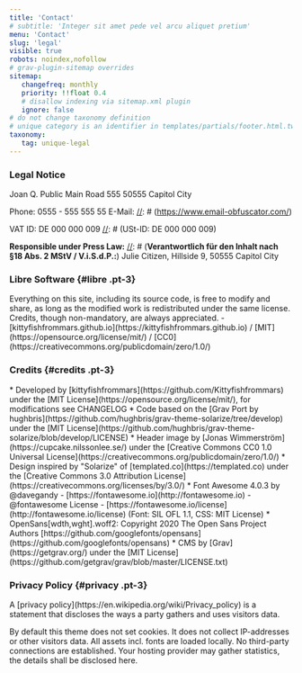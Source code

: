 ```yaml
---
title: 'Contact'
# subtitle: 'Integer sit amet pede vel arcu aliquet pretium'
menu: 'Contact'
slug: 'legal'
visible: true
robots: noindex,nofollow
# grav-plugin-sitemap overrides
sitemap:
   changefreq: monthly
   priority: !!float 0.4
   # disallow indexing via sitemap.xml plugin
   ignore: false
# do not change taxonomy definition
# unique category is an identifier in templates/partials/footer.html.twig
taxonomy:
   tag: unique-legal
---
```

### Legal Notice
<div class="color-link-text" markdown="1">
Joan Q. Public
Main Road 555
50555 Capitol City

Phone: 0555 - 555 555 55
E-Mail: <a href="javascript:location='mailto:\u0069\u006e\u0066\u006f\u0040\u006d\u0061\u0069\u006c\u002e\u0063\u006f\u006d';void 0"><script type="text/javascript">document.write('\u0069\u006e\u0066\u006f\u0040\u006d\u0061\u0069\u006c\u002e\u0063\u006f\u006d')</script></a>
[//]: # (https://www.email-obfuscator.com/)

VAT ID: DE 000 000 009
[//]: # (USt-ID: DE 000 000 009)

**Responsible under Press Law:**
[//]: # (**Verantwortlich für den Inhalt nach §18 Abs. 2 MStV / V.i.S.d.P.:**)
Julie Citizen, Hillside 9, 50555 Capitol City
</div>

### Libre Software {#libre .pt-3}
<div class="color-link-text" markdown="1">
Everything on this site, including its source code, is free to modify and share, as long as the modified work is redistributed under the same license. Credits, though <span class="nowrap">non-mandatory</span>, are always appreciated. - [kittyfishfrommars.github.io](https://kittyfishfrommars.github.io) / [MIT](https://opensource.org/license/mit/) / [CC0](https://creativecommons.org/publicdomain/zero/1.0/)
</div>

### Credits {#credits .pt-3}
[//]: # (Pass it forward and give back to the community)
<div class="color-link-text" markdown="1">
* Developed by [kittyfishfrommars](https://github.com/Kittyfishfrommars) under the [MIT License](https://opensource.org/license/mit/), for modifications see CHANGELOG
* Code based on the [Grav Port by hughbris](https://github.com/hughbris/grav-theme-solarize/tree/develop) under the [MIT License](https://github.com/hughbris/grav-theme-solarize/blob/develop/LICENSE)
* Header image by [Jonas Wimmerström](https://cupcake.nilssonlee.se/) under the [Creative Commons CC0 1.0 Universal License](https://creativecommons.org/publicdomain/zero/1.0/)
* Design inspired by "Solarize" of [templated.co](https://templated.co) under the [Creative Commons 3.0 Attribution License](https://creativecommons.org/licenses/by/3.0/)
* Font Awesome 4.0.3 by @davegandy - [https://fontawesome.io](http://fontawesome.io) - @fontawesome
License - [https://fontawesome.io/license](http://fontawesome.io/license) (Font: SIL OFL 1.1, CSS: MIT License)
* OpenSans[wdth,wght].woff2: Copyright 2020 The Open Sans Project Authors [https://github.com/googlefonts/opensans](https://github.com/googlefonts/opensans)
* CMS by [Grav](https://getgrav.org/) under the [MIT License](https://github.com/getgrav/grav/blob/master/LICENSE.txt)
</div>

### Privacy Policy {#privacy .pt-3}
<div class="color-link-text" markdown="1">
A [privacy policy](https://en.wikipedia.org/wiki/Privacy_policy) is a statement that discloses the ways a party gathers and uses visitors data.

By default this theme does not set cookies. It does not collect IP-addresses or other visitors data. All assets incl. fonts are loaded locally. No third-party connections are established. Your hosting provider may gather statistics, the details shall be disclosed here.
</div>